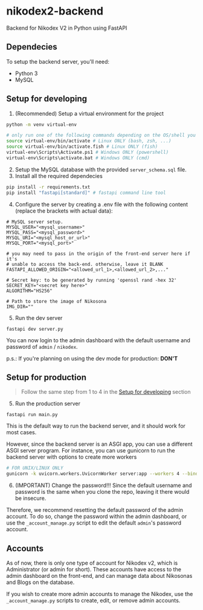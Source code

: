 # nikodex2-backend
Backend for Nikodex V2 in Python using FastAPI

## Dependecies
To setup the backend server, you'll need:
- Python 3
- MySQL

## Setup for developing
1. (Recommended) Setup a virtual environment for the project
```bash
python -m venv virtual-env

# only run one of the following commands depending on the OS/shell you're using
source virtual-env/bin/activate # Linux ONLY (bash, zsh, ...)
source virtual-env/bin/activate.fish # Linux ONLY (fish)
virtual-env\Scripts\Activate.ps1 # Windows ONLY (powershell)
virtual-env\Scripts\activate.bat # Windows ONLY (cmd)
```
2. Setup the MySQL database with the provided `server_schema.sql` file.
3. Install all the required dependecies
```bash
pip install -r requirements.txt
pip install "fastapi[standard]" # fastapi command line tool
```
4. Configure the server by creating a .env file with the following content (replace the brackets with actual data):
```
# MySQL server setup.
MYSQL_USER="<mysql_username>"
MYSQL_PASS="<mysql_password>"
MYSQL_URI="<mysql_host_or_url>"
MYSQL_PORT="<mysql_port>"

# you may need to pass in the origin of the front-end server here if it's
# unable to access the back-end. otherwise, leave it BLANK
FASTAPI_ALLOWED_ORIGIN="<allowed_url_1>,<allowed_url_2>,..."

# Secret key: to be generated by running 'openssl rand -hex 32'
SECRET_KEY="<secret key here>"
ALGORITHM="HS256"

# Path to store the image of Nikosona
IMG_DIR=""
```

5. Run the dev server
```
fastapi dev server.py
```

You can now login to the admin dashboard with the default username and password of `admin` / `nikodex`.

p.s.: If you're planning on using the dev mode for production: **__DON'T__**

## Setup for production
> Follow the same step from 1 to 4 in the [Setup for developing](#setup-for-developing) section
5. Run the production server
```
fastapi run main.py
```
This is the default way to run the backend server, and it should work for most cases.

However, since the backend server is an ASGI app, you can use a different ASGI server program. For instance, you can use gunicorn to run the backend server with options to create more workers
```bash
# FOR UNIX/LINUX ONLY
gunicorn -k uvicorn.workers.UvicornWorker server:app --workers 4 --bind 0.0.0.0:8000
```

6. (IMPORTANT) Change the password!!!
Since the default username and password is the same when you clone the repo, leaving it there would be insecure.

Therefore, we recommend resetting the default password of the admin account. To do so, change the password within the admin dashboard, or use the `_account_manage.py` script to edit the default `admin`'s password account.

## Accounts
As of now, there is only one type of account for Nikodex v2, which is Administrator (or admin for short). These accounts have access to the admin dashboard on the front-end, and can manage data about Nikosonas and Blogs on the database.

If you wish to create more admin accounts to manage the Nikodex, use the `_account_manage.py` scripts to create, edit, or remove admin accounts.